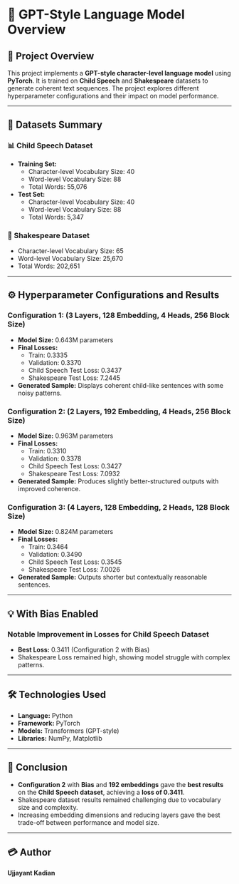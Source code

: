 # 🤖 GPT-Style Language Model Overview

## 📂 Project Overview
This project implements a **GPT-style character-level language model** using **PyTorch**. It is trained on **Child Speech** and **Shakespeare** datasets to generate coherent text sequences. The project explores different hyperparameter configurations and their impact on model performance.

---

## 📝 Datasets Summary
### 📊 Child Speech Dataset
- **Training Set:**
  - Character-level Vocabulary Size: 40
  - Word-level Vocabulary Size: 88
  - Total Words: 55,076
- **Test Set:**
  - Character-level Vocabulary Size: 40
  - Word-level Vocabulary Size: 88
  - Total Words: 5,347

### 📖 Shakespeare Dataset
- Character-level Vocabulary Size: 65
- Word-level Vocabulary Size: 25,670
- Total Words: 202,651

---

## ⚙️ Hyperparameter Configurations and Results
### **Configuration 1:** (3 Layers, 128 Embedding, 4 Heads, 256 Block Size)
- **Model Size:** 0.643M parameters
- **Final Losses:**
  - Train: 0.3335
  - Validation: 0.3370
  - Child Speech Test Loss: 0.3437
  - Shakespeare Test Loss: 7.2445
- **Generated Sample:** Displays coherent child-like sentences with some noisy patterns.

### **Configuration 2:** (2 Layers, 192 Embedding, 4 Heads, 256 Block Size)
- **Model Size:** 0.963M parameters
- **Final Losses:**
  - Train: 0.3310
  - Validation: 0.3378
  - Child Speech Test Loss: 0.3427
  - Shakespeare Test Loss: 7.0932
- **Generated Sample:** Produces slightly better-structured outputs with improved coherence.

### **Configuration 3:** (4 Layers, 128 Embedding, 2 Heads, 128 Block Size)
- **Model Size:** 0.824M parameters
- **Final Losses:**
  - Train: 0.3464
  - Validation: 0.3490
  - Child Speech Test Loss: 0.3545
  - Shakespeare Test Loss: 7.0026
- **Generated Sample:** Outputs shorter but contextually reasonable sentences.

---

## 💡 With Bias Enabled
### Notable Improvement in Losses for Child Speech Dataset
- **Best Loss:** 0.3411 (Configuration 2 with Bias)
- Shakespeare Loss remained high, showing model struggle with complex patterns.

---

## 🛠️ Technologies Used
- **Language:** Python
- **Framework:** PyTorch
- **Models:** Transformers (GPT-style)
- **Libraries:** NumPy, Matplotlib

---

## 📝 Conclusion
- **Configuration 2** with **Bias** and **192 embeddings** gave the **best results** on the **Child Speech dataset**, achieving a **loss of 0.3411**.
- Shakespeare dataset results remained challenging due to vocabulary size and complexity.
- Increasing embedding dimensions and reducing layers gave the best trade-off between performance and model size.

---

## 💳 Author
**Ujjayant Kadian**  
